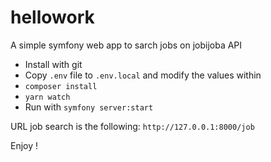 # hellowork

A simple symfony web app to sarch jobs on jobijoba API

- Install with git
- Copy ```.env``` file to ```.env.local``` and modify the values within
- ```composer install```
- ```yarn watch```
- Run with ```symfony server:start```


URL job search is the following: ```http://127.0.0.1:8000/job```

Enjoy !
